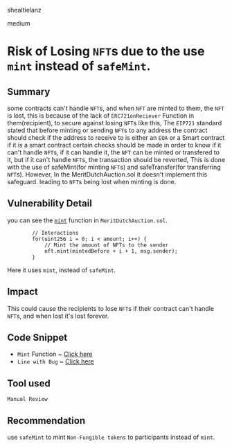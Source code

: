 shealtielanz

medium

# Risk of Losing `NFT`s due to the use `mint` instead of `safeMint`.

## Summary
some contracts can't handle `NFT`s, and when `NFT` are minted to them, the `NFT` is lost, this is because of the lack of `ERC721onReciever` Function in them(recipient), to secure against losing `NFT`s like this, The `EIP721` standard stated that before minting or sending `NFT`s to any address the contract should check if the address to receive to is either an `EOA` or a Smart contract if it is a smart contract certain checks should be made in order to know if it can't handle `NFT`s, if it can handle it, the `NFT` can be minted or transfered to it, but if it can't handle `NFT`s, the transaction should be reverted, This is done with the use of safeMint(for minting `NFT`s) and safeTransfer(for transferring `NFT`s). 
However, In the MeritDutchAuction.sol it doesn't implement this safeguard. leading to `NFT`s being lost when minting is done.
## Vulnerability Detail
you can see the [`mint`](https://github.com/sherlock-audit/2023-07-beam-auction/blob/main/dutch-nft/src/MeritDutchAuction.sol#L128C3-L169C6) function in `MeritDutchAuction.sol`.
```solidity 
        // Interactions
        for(uint256 i = 0; i < amount; i++) {
            // Mint the amount of NFTs to the sender
            nft.mint(mintedBefore + i + 1, msg.sender);
        }
```
Here it uses `mint`, instead of `safeMint`.
## Impact
This could cause the recipients to lose `NFT`s if their contract can't handle `NFT`s, and when lost it's lost forever.
## Code Snippet
- `Mint` Function ~ [Click here](https://github.com/sherlock-audit/2023-07-beam-auction/blob/main/dutch-nft/src/MeritDutchAuction.sol#L128C3-L169C6)
- `Line with Bug` ~ [Click here](https://github.com/sherlock-audit/2023-07-beam-auction/blob/main/dutch-nft/src/MeritDutchAuction.sol#L158)
## Tool used

`Manual Review`

## Recommendation
use `safeMint` to mint `Non-Fungible tokens` to participants instead of `mint`.
